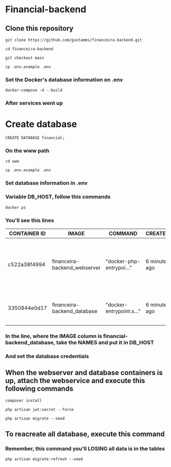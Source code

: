 # Financial-backend

## Clone this repository
```
git clone https://github.com/gustamms/financeira-backend.git
```
```
cd financeira-backend
```
```
git checkout main
```
```
cp .env.example .env
```
### Set the Docker's database information on .env
```
docker-compose -d --build
```
### After services went up

# Create database

```
CREATE DATABASE financial;
```
### On the www path

```
cd www
```
```
cp .env.example .env
```
### Set database information in .env

### Variable DB_HOST, follow this commands

```
docker ps
```

### You'll see this lines

CONTAINER ID | IMAGE | COMMAND | CREATED | STATUS | PORTS | NAMES
--- | --- | --- | --- | --- | --- | --- | 
c522a38f4994 | financeira-backend_webserver | "docker-php-entrypoi…" | 6 minutes ago | Up 6 minutes | 0.0.0.0:80->80/tcp, :::80->80/tcp, 0.0.0.0:443->443/tcp, :::443->443/tcp | webserver
3350944e0d17 | financeira-backend_database | "docker-entrypoint.s…" | 6 minutes ago | Up 6 minutes | 0.0.0.0:3306->3306/tcp, :::3306->3306/tcp, 33060/tcp | database

### In the line, where the IMAGE column is financial-backend_database, take the NAMES and put it in DB_HOST
### And set the database credentials

## When the webserver and database containers is up, attach the webservice and execute this following commands 

```
composer install
```
```
php artisan jwt:secret --force
```
```
php artisan migrate --seed
```

## To reacreate all database, execute this command
### Remember, this command you'll LOSING all data is in the tables

```
php artisan migrate:refresh --seed
```



